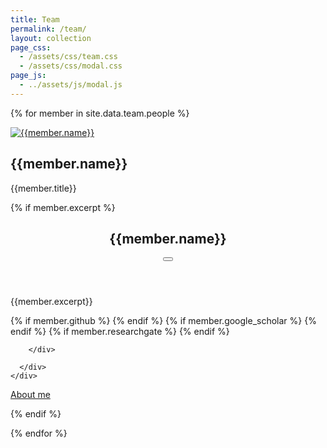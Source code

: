 ```yaml
---
title: Team
permalink: /team/
layout: collection
page_css:
  - /assets/css/team.css
  - /assets/css/modal.css
page_js:
  - ../assets/js/modal.js
---
```



<div class="grid__wrapper">

{% for member in site.data.team.people %}


<div class="feature__item">

<div class="archive__item">

<div class="archive__item-teaser">

<a href="{{ member.url }}"> <img src="{{member.image_path}}" alt="{{member.name}}"> </a>

</div>


<div class="archive__item-body">

<h2 class="archive__item-title">{{member.name}}</h2>

<p>{{member.title}}</p>


<div class="archive__item-excerpt">

{% if member.excerpt %}
<div class="modal micromodal-slide" id="modal-{{member.id}}" aria-hidden="true">
  <div class="modal__overlay" tabindex="-1" data-micromodal-close>
    <div class="modal__container" role="dialog" aria-modal="true" aria-labelledby="modal-{{member.id}}-title">
      <header class="modal__header">
        <h2 class="modal__title">
          {{member.name}}
        </h2>
        <button class="modal__close" aria-label="Close modal" data-micromodal-close></button>
      </header>
      <div class="modal-content-content">
        <div class="modal__content text-center">
          {{member.excerpt}}
            <p>
            {% if member.github %}
            <a href="https://github.com/{{ member.github }}" title="GitHub" rel="nofollow noopener noreferrer me">
            <i class="fab fa-fw fa-github" aria-hidden="true"></i>
            </a>
            {% endif %}
            {% if member.google_scholar %}
            <a href="https://scholar.google.com/citations?user={{ member.google_scholar}}" title="Google Scholar" rel="nofollow noopener noreferrer me">
            <i class="ai ai-google-scholar ai-3x" aria-hidden="true"></i>
            </a>
            {% endif %}
            {% if member.researchgate %}
            <a href="https://www.researchgate.net/profile/{{ member.researchgate}}" title="Research Gate" rel="nofollow noopener noreferrer me">
            <i class="ai ai-researchgate ai-3x" aria-hidden="true"></i>
            </a>
            {% endif %}
            </p>

        </div>

      </div>
    </div>

  </div>
</div>


<a data-micromodal-trigger="modal-{{member.id}}" href='javascript:void(0);' class="btn btn--inverse btn--large">About me</a>

{% endif %}





</div>

</div>


</div>

</div>



{% endfor %}

</div>






